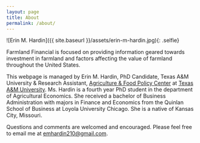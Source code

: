```yaml
---
layout: page
title: About
permalink: /about/
---
```


![Erin M. Hardin]({{ site.baseurl }}/assets/erin-m-hardin.jpg){: .selfie}

Farmland Financial is focused on providing information geared towards investment in farmland and factors affecting the value of farmland throughout the United States.

This webpage is managed by      Erin M. Hardin, PhD Candidate, Texas A&M University & Research Assistant, [Agriculture & Food Policy Center](https://afpc.tamu.edu) at [Texas A&M University](http://www.tamu.edu).  Ms. Hardin is a fourth year PhD student in the department of Agricultural Economics.  She received a bachelor of Business Administration with majors in Finance and Economics from the Quinlan School of Business at Loyola University Chicago.  She is a native of Kansas City, Missouri.  

Questions and comments are welcomed and encouraged.  Please feel free to email me at <emhardin210@gmail.com>.
